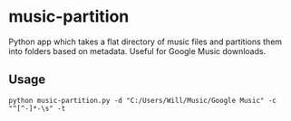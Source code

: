 # music-partition
Python app which takes a flat directory of music files and partitions them into folders based on metadata. Useful for Google Music downloads.

## Usage
```dos
python music-partition.py -d "C:/Users/Will/Music/Google Music" -c "^[^-]*-\s" -t
```